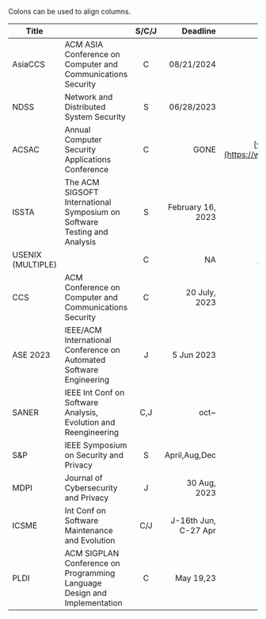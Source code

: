 Colons can be used to align columns.

| Title    |    | S/C/J        |   Deadline    | Link  |
| -------|-------------------- |:----:| -----------------------:|---:|
|AsiaCCS  |  ACM ASIA Conference on Computer and Communications Security |    C        |    08/21/2024        |		[AsiaCCS](https://asiaccs2024.sutd.edu.sg/)		|
|NDSS |    Network and Distributed System Security |   S   |    06/28/2023 | [ndss24](https://www.ndss-symposium.org/ndss2024/)|
|ACSAC  |    Annual Computer Security Applications Conference | C |  GONE | [www.acsac.org](https://www.acsac.org/)|
|ISSTA | The ACM SIGSOFT International Symposium on Software Testing and Analysis |S| February 16, 2023| [ISSTA2003](https://conf.researchr.org/home/issta-2023)|
|USENIX (MULTIPLE) | |C|NA|[Conferences list](https://www.usenix.org/conferences)|
|CCS | ACM Conference on Computer and Communications Security  |C|20 July, 2023| [CCS2023](https://www.sigsac.org/ccs/CCS2023/)|
|ASE 2023| IEEE/ACM International Conference on Automated Software Engineering   |J|5 Jun 2023|[ase-2023](https://conf.researchr.org/track/ase-2023/ase-2023-journal-first-papers)|
|SANER | IEEE Int Conf on Software Analysis, Evolution and Reengineering |C,J | oct~ |[SANER24](https://conf.researchr.org/home/saner-2024)|
|S&P | IEEE Symposium on Security and Privacy|S|April,Aug,Dec|[S&P 24](https://sp2024.ieee-security.org/cfpapers.html)|
|MDPI |Journal of Cybersecurity and Privacy|J| 30 Aug, 2023|[link](https://www.mdpi.com/journal/jcp)|
|ICSME | Int Conf on Software Maintenance and Evolution|C/J|J-16th Jun, C-27 Apr|[ICSME23](https://conf.researchr.org/home/icsme-2023)|
|PLDI | ACM SIGPLAN Conference on Programming Language Design and Implementation|C|May 19,23|[PLDI 2023](https://pldi23.sigplan.org/)|



